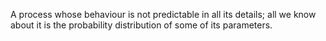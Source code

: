 A process whose behaviour is not predictable in all its details; all we
know about it is the probability distribution of some of its parameters.
